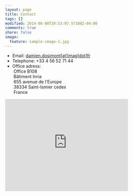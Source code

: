 ```yaml
---
layout: page
title: Contact
tags: []
modified: 2014-08-08T20:53:07.573882-04:00
comments: true
share: false
image:
  feature: sample-image-1.jpg
---
```


- Email: 
    [damien.dosimont[at]imag[dot]fr](damien.dosimont[at]imag[dot]fr)
- Telephone: 
    +33 4 56 52 71 44
- Office adress:  
    &nbsp;Office B108  
    &nbsp;Bâtiment Inria  
    &nbsp;655 avenue de l'Europe  
    &nbsp;38334 Saint-Ismier cedex  
    &nbsp;France  
     

<iframe src="https://www.google.com/maps/embed?pb=!1m14!1m8!1m3!1d5621.147739983848!2d5.807397938471249!3d45.2159579125406!3m2!1i1024!2i768!4f13.1!3m3!1m2!1s0x0%3A0x60b3d32a7c64c8f0!2sInria+Grenoble+Rh%C3%B4ne-Alpes!5e0!3m2!1sfr!2sfr!4v1430126613768" width="400" height="300" frameborder="0" style="border:0"></iframe>
